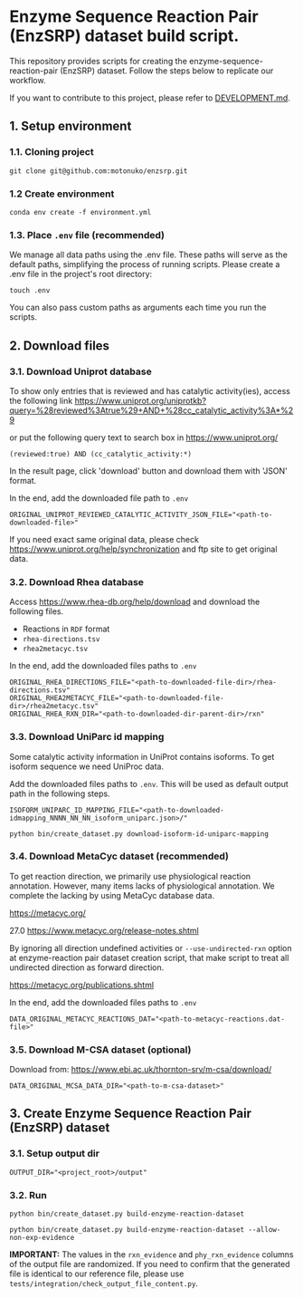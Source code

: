 # Enzyme Sequence Reaction Pair (EnzSRP) dataset build script.

This repository provides scripts for creating the enzyme-sequence-reaction-pair (EnzSRP) dataset.
Follow the steps below to replicate our workflow.

If you want to contribute to this project, please refer to [DEVELOPMENT.md](docs/DEVELOPMENT.md).

## 1. Setup environment

### 1.1. Cloning project

```shell
git clone git@github.com:motonuko/enzsrp.git
```

### 1.2 Create environment

```shell
conda env create -f environment.yml
```

### 1.3. Place `.env` file (recommended)

We manage all data paths using the .env file.
These paths will serve as the default paths, simplifying the process of running scripts.
Please create a .env file in the project's root directory:

```shell
touch .env
```

You can also pass custom paths as arguments each time you run the scripts.

## 2. Download files

### 3.1. Download Uniprot database

To show only entries that is reviewed and has catalytic activity(ies), access the following link
https://www.uniprot.org/uniprotkb?query=%28reviewed%3Atrue%29+AND+%28cc_catalytic_activity%3A*%29

or put the following query text to search box in https://www.uniprot.org/

```
(reviewed:true) AND (cc_catalytic_activity:*)
```

In the result page, click 'download' button and download them with 'JSON' format.

In the end, add the downloaded file path to `.env`

```
ORIGINAL_UNIPROT_REVIEWED_CATALYTIC_ACTIVITY_JSON_FILE="<path-to-downloaded-file>"
```

If you need exact same original data, please check https://www.uniprot.org/help/synchronization and ftp site to
get original data.

### 3.2. Download Rhea database

Access https://www.rhea-db.org/help/download and download the following files.

- Reactions in `RDF` format
- `rhea-directions.tsv`
- `rhea2metacyc.tsv`

In the end, add the downloaded files paths to `.env`

```
ORIGINAL_RHEA_DIRECTIONS_FILE="<path-to-downloaded-file-dir>/rhea-directions.tsv"
ORIGINAL_RHEA2METACYC_FILE="<path-to-downloaded-file-dir>/rhea2metacyc.tsv"
ORIGINAL_RHEA_RXN_DIR="<path-to-downloaded-dir-parent-dir>/rxn"
```

### 3.3. Download UniParc id mapping

Some catalytic activity information in UniProt contains isoforms. To get isoform sequence we need UniProc data.

Add the downloaded files paths to `.env`. This will be used as default output path in the following steps.

```
ISOFORM_UNIPARC_ID_MAPPING_FILE="<path-to-downloaded-idmapping_NNNN_NN_NN_isoform_uniparc.json>/"
```

```shell
python bin/create_dataset.py download-isoform-id-uniparc-mapping
```

### 3.4. Download MetaCyc dataset (recommended)

To get reaction direction, we primarily use physiological reaction annotation.
However, many items lacks of physiological annotation.
We complete the lacking by using MetaCyc database data.

https://metacyc.org/

27.0 https://www.metacyc.org/release-notes.shtml

By ignoring all direction undefined activities or
`--use-undirected-rxn` option at enzyme-reaction pair dataset creation script,
that make script to treat all undirected direction as forward direction.

[//]: # (TODO: metacyc lisence)
https://metacyc.org/publications.shtml

In the end, add the downloaded files paths to `.env`

```
DATA_ORIGINAL_METACYC_REACTIONS_DAT="<path-to-metacyc-reactions.dat-file>"
```

### 3.5. Download M-CSA dataset (optional)

Download from: https://www.ebi.ac.uk/thornton-srv/m-csa/download/

```
DATA_ORIGINAL_MCSA_DATA_DIR="<path-to-m-csa-dataset>"
```

## 3. Create Enzyme Sequence Reaction Pair (EnzSRP) dataset

### 3.1. Setup output dir

```shell
OUTPUT_DIR="<project_root>/output"
```

### 3.2. Run

```shell
python bin/create_dataset.py build-enzyme-reaction-dataset
```

```shell
python bin/create_dataset.py build-enzyme-reaction-dataset --allow-non-exp-evidence
```

**IMPORTANT:** The values in the `rxn_evidence` and `phy_rxn_evidence` columns of the output file are randomized.
If you need to confirm that the generated file is identical to our reference file,
please use `tests/integration/check_output_file_content.py`.
